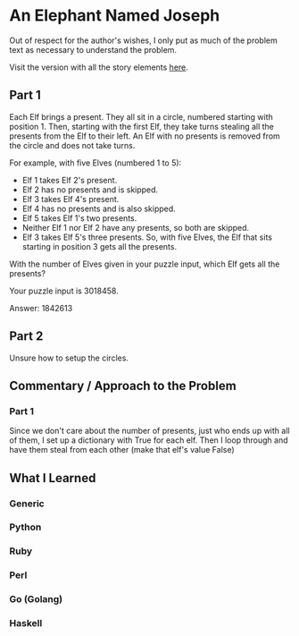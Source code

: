 # An Elephant Named Joseph 

Out of respect for the author's wishes, I only put as much of the problem text as necessary to understand the problem.

Visit the version with all the story elements [here](https://adventofcode.com/2016/day/19).

## Part 1
Each Elf brings a present. They all sit in a circle, numbered starting with position 1. Then, starting with the first Elf, they take turns stealing all the presents from the Elf to their left. An Elf with no presents is removed from the circle and does not take turns.

For example, with five Elves (numbered 1 to 5):

- Elf 1 takes Elf 2's present.
- Elf 2 has no presents and is skipped.
- Elf 3 takes Elf 4's present.
- Elf 4 has no presents and is also skipped.
- Elf 5 takes Elf 1's two presents.
- Neither Elf 1 nor Elf 2 have any presents, so both are skipped.
- Elf 3 takes Elf 5's three presents.
So, with five Elves, the Elf that sits starting in position 3 gets all the presents.

With the number of Elves given in your puzzle input, which Elf gets all the presents?

Your puzzle input is 3018458.

Answer: 1842613
## Part 2
Unsure how to setup the circles.

## Commentary / Approach to the Problem
### Part 1
Since we don't care about the number of presents, just who ends up with all of them, I set up a dictionary with True for each elf. Then I loop through and have them steal from each other (make that elf's value False)
## What I Learned

### Generic

### Python

### Ruby

### Perl

### Go (Golang)

### Haskell
